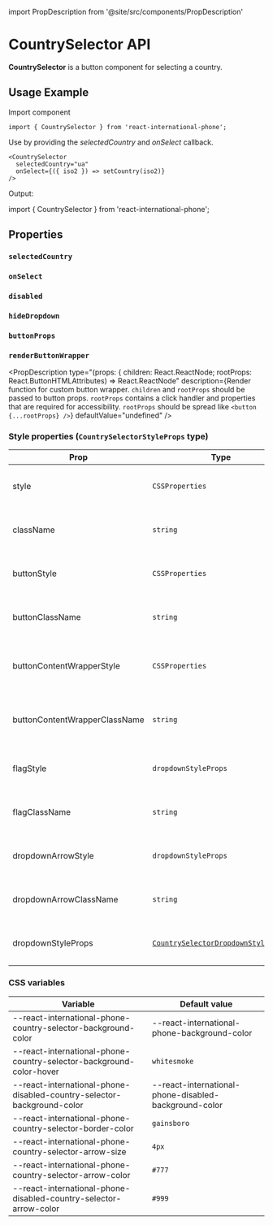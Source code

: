 import PropDescription from '@site/src/components/PropDescription'

# CountrySelector API

**CountrySelector** is a button component for selecting a country.

## Usage Example

Import component

```tsx
import { CountrySelector } from 'react-international-phone';
```

Use by providing the _selectedCountry_ and _onSelect_ callback.

```tsx
<CountrySelector
  selectedCountry="ua"
  onSelect={({ iso2 }) => setCountry(iso2)}
/>
```

Output:

import { CountrySelector } from 'react-international-phone';

<CountrySelector selectedCountry="ua" />

## Properties

### `selectedCountry`

<PropDescription
type="CountryIso2"
description="Selected country (iso2)."
defaultValue="undefined"
/>

### `onSelect`

<PropDescription
type="(country: ParsedCountry) => void"
description="Callback that calls on country select"
defaultValue="undefined"
/>

### `disabled`

<PropDescription
type="boolean"
description="Is CountrySelector disabled"
defaultValue="undefined"
/>

### `hideDropdown`

<PropDescription
type="boolean"
description="Hide dropdown icon and make CountrySelector not clickable"
defaultValue="undefined"
/>

### `buttonProps`

<PropDescription
type="React.ButtonHTMLAttributes<HTMLButtonElement>"
description="Allows you to set props (such as id, disabled, aria-label, etc...) directly on the button element"
defaultValue="undefined"
/>


### `renderButtonWrapper`

<PropDescription
type="(props: { children: React.ReactNode; rootProps: React.ButtonHTMLAttributes<HTMLButtonElement>) => React.ReactNode"
description={<span>Render function for custom button wrapper. <code>children</code> and <code>rootProps</code> should be passed to button props. <code>rootProps</code> contains a click handler and properties that are required for accessibility. <code>rootProps</code> should be spread like <code>&lt;button &#123;...rootProps&#125; /&gt;</code></span>}
defaultValue="undefined"
/>

### Style properties (`CountrySelectorStyleProps` type)

| Prop                          | Type                                                                                                | Description                                                     |
| ----------------------------- | --------------------------------------------------------------------------------------------------- | --------------------------------------------------------------- |
| style                         | `CSSProperties`                                                                                     | Custom styles for **CountrySelector container**                 |
| className                     | `string`                                                                                            | Custom className for **CountrySelector container**              |
| buttonStyle                   | `CSSProperties`                                                                                     | Custom styles for **CountrySelector button**                    |
| buttonClassName               | `string`                                                                                            | Custom className for **CountrySelector button**                 |
| buttonContentWrapperStyle     | `CSSProperties`                                                                                     | Custom styles for **CountrySelector button content wrapper**    |
| buttonContentWrapperClassName | `string`                                                                                            | Custom className for **CountrySelector button content wrapper** |
| flagStyle                     | `dropdownStyleProps`                                                                                | Custom styles for **CountrySelector flag**                      |
| flagClassName                 | `string`                                                                                            | Custom className for **CountrySelector flag**                   |
| dropdownArrowStyle            | `dropdownStyleProps`                                                                                | Custom styles for **CountrySelector dropdown arrow**            |
| dropdownArrowClassName        | `string`                                                                                            | Custom className for **CountrySelector dropdown arrow**         |
| dropdownStyleProps            | [`CountrySelectorDropdownStyleProps`](/docs/Subcomponents%20API/CountrySelectorDropdown#properties) | Style properties for **CountrySelector dropdown**               |

### CSS variables

| Variable                                                               | Default value                                         |
| ---------------------------------------------------------------------- | ----------------------------------------------------- |
| --react-international-phone-country-selector-background-color          | --react-international-phone-background-color          |
| --react-international-phone-country-selector-background-color-hover    | `whitesmoke`                                          |
| --react-international-phone-disabled-country-selector-background-color | --react-international-phone-disabled-background-color |
| --react-international-phone-country-selector-border-color              | `gainsboro`                                           |
| --react-international-phone-country-selector-arrow-size                | `4px`                                                 |
| --react-international-phone-country-selector-arrow-color               | `#777`                                                |
| --react-international-phone-disabled-country-selector-arrow-color      | `#999`                                                |
